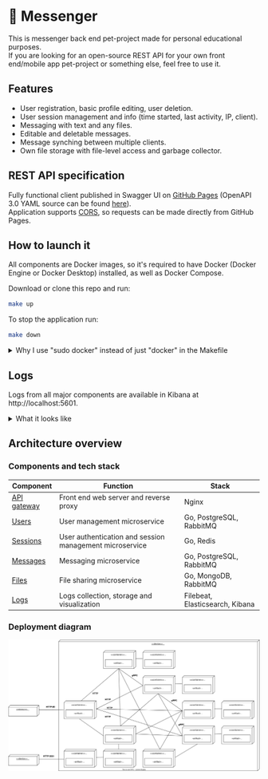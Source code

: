 # :speech_balloon: Messenger

This is messenger back end pet-project made for personal educational purposes.<br>
If you are looking for an open-source REST API for your own front end/mobile app pet-project or something else, feel free to use it. 

## Features

- User registration, basic profile editing, user deletion.
- User session management and info (time started, last activity, IP, client).
- Messaging with text and any files.
- Editable and deletable messages.
- Message synching between multiple clients.
- Own file storage with file-level access and garbage collector.

## REST API specification

Fully functional client published in Swagger UI on [GitHub Pages](https://barpav.github.io/msg-api-spec) (OpenAPI 3.0 YAML source can be found [here](https://github.com/barpav/msg-api-spec/blob/main/messenger-api.yaml)).<br>
Application supports [CORS](https://en.wikipedia.org/wiki/Cross-origin_resource_sharing), so requests can be made directly from GitHub Pages.

## How to launch it

All components are Docker images, so it's required to have Docker (Docker Engine or Docker Desktop) installed, as well as Docker Compose.<br>

Download or clone this repo and run:
```sh
make up
```

To stop the application run:
```sh
make down
```

<details>
    <summary>Why I use "sudo docker" instead of just "docker" in the Makefile</summary>

<br>

I use Docker Engine instead of Docker Desktop and according to the [Docker official documentation](https://docs.docker.com/engine/install/linux-postinstall/#manage-docker-as-a-non-root-user): <br>

> The Docker daemon binds to a Unix socket, not a TCP port. By default it's the root user that owns the Unix socket, and other users can only access it using sudo. The Docker daemon always runs as the root user.<br>
> <br>
> If you don't want to preface the docker command with sudo, create a Unix group called docker and add users to it

And: <br>

> The docker group grants root-level privileges to the user. For details on how this impacts security in your system, see [Docker Daemon Attack Surface](https://docs.docker.com/engine/security/#docker-daemon-attack-surface). <br>

But if you are uncomfortable with `sudo` for some reason and it's unnecessary for your system, instead of `make up` you may run:
```sh
docker-compose up -d --wait
```

And instead of `make down`:
```sh
docker-compose down
```

</details>

## Logs

Logs from all major components are available in Kibana at http://localhost:5601.

<details>
    <summary>What it looks like</summary>

![Logs in Kibana](./docs/logs_example.png)

</details>

## Architecture overview
### Components and tech stack

| Component | Function | Stack |
| --------- | ----------- | ----------- |
| [API gateway](https://github.com/barpav/msg-api-gateway) | Front end web server and reverse proxy | Nginx |
| [Users](https://github.com/barpav/msg-users) | User management microservice | Go, PostgreSQL, RabbitMQ |
| [Sessions](https://github.com/barpav/msg-sessions) | User authentication and session management microservice | Go, Redis |
| [Messages](https://github.com/barpav/msg-messages) | Messaging microservice | Go, PostgreSQL, RabbitMQ |
| [Files](https://github.com/barpav/msg-files) | File sharing microservice | Go, MongoDB, RabbitMQ |
| [Logs](https://github.com/barpav/msg-logs) | Logs collection, storage and visualization | Filebeat, Elasticsearch, Kibana |

### Deployment diagram

![Deployment diagram](./docs/deployment_diagram.svg)
